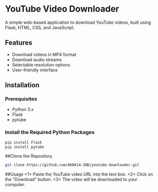 # YouTube Video Downloader

A simple web-based application to download YouTube videos, built using Flask, HTML, CSS, and JavaScript.

## Features

- Download videos in MP4 format
- Download audio streams
- Selectable resolution options
- User-friendly interface


## Installation

### Prerequisites

- Python 3.x
- Flask
- pytube

### Install the Required Python Packages

```bash
pip install Flask
pip install pytube
```
##Clone the Repository

```bash
git clone https://github.com/AKN414-IND/youtube-downloader.git

```

##Usage
<1> Paste the YouTube video URL into the text box.
<2> Click on the "Download" button.
<3> The video  will be downloaded to your computer.


